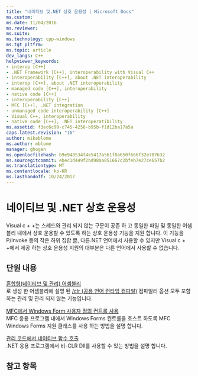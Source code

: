 ```yaml
---
title: "네이티브 및.NET 상호 운용성 | Microsoft Docs"
ms.custom: 
ms.date: 11/04/2016
ms.reviewer: 
ms.suite: 
ms.technology: cpp-windows
ms.tgt_pltfrm: 
ms.topic: article
dev_langs: C++
helpviewer_keywords:
- interop [C++]
- .NET Framework [C++], interoperability with Visual C++
- interoperability [C++], about .NET interoperability
- interop [C++], about .NET interoperability
- managed code [C++], interoperability
- native code [C++]
- interoperability [C++]
- MFC [C++], .NET integration
- unmanaged code interoperability [C++]
- Visual C++, interoperability
- native code [C++], .NET interoperatibility
ms.assetid: f3ec6c99-c745-4256-b95b-f1d12ba17a5a
caps.latest.revision: "16"
author: mikeblome
ms.author: mblome
manager: ghogen
ms.openlocfilehash: b9e948534f4e5417a561f8a650f666f32e707632
ms.sourcegitcommit: ebec1d449f2bd98aa851667c2bfeb7e27ce657b2
ms.translationtype: MT
ms.contentlocale: ko-KR
ms.lasthandoff: 10/24/2017
---
```

# <a name="native-and-net-interoperability"></a>네이티브 및 .NET 상호 운용성
Visual c + +는 스레드와 관리 되지 않는 구문이 공존 하 고 동일한 파일 및 동일한 어셈블리 내에서 상호 운용할 수 있도록 하는 상호 운용성 기능을 지원 합니다. 이 기능을 P/Invoke 등의 작은 하위 집합 뿐, 다른.NET 언어에서 사용할 수 있지만 Visual c + +에서 제공 하는 상호 운용성 지원의 대부분은 다른 언어에서 사용할 수 없습니다.  
  
## <a name="in-this-section"></a>단원 내용  
 [혼합형(네이티브 및 관리) 어셈블리](../dotnet/mixed-native-and-managed-assemblies.md)  
 로 생성 한 어셈블리에 설명 된 [/clr (공용 언어 런타임 컴파일)](../build/reference/clr-common-language-runtime-compilation.md) 컴파일러 옵션 모두 포함 하는 관리 및 관리 되지 않는 기능입니다.  
  
 [MFC에서 Windows Form 사용자 정의 컨트롤 사용](../dotnet/using-a-windows-form-user-control-in-mfc.md)  
 MFC 응용 프로그램 내에서 Windows Forms 컨트롤을 호스트 하도록 MFC Windows Forms 지원 클래스를 사용 하는 방법을 설명 합니다.  
  
 [관리 코드에서 네이티브 함수 호출](../dotnet/calling-native-functions-from-managed-code.md)  
 .NET 응용 프로그램에서 비-CLR Dll를 사용할 수 있는 방법을 설명 합니다.  
  
## <a name="see-also"></a>참고 항목  


